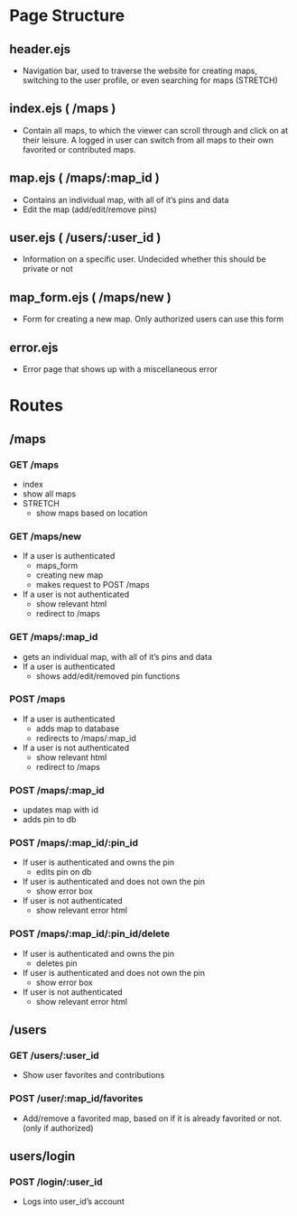 # Page Structure
## header.ejs
  * Navigation bar, used to traverse the website for creating maps, switching to the user profile, or even searching for maps (STRETCH)
## index.ejs  ( /maps )
* Contain all maps, to which the viewer can scroll through and click on at their leisure. A logged in user can switch from all maps to their own favorited or contributed maps.
## map.ejs ( /maps/:map_id )
* Contains an individual map, with all of it’s pins and data
* Edit the map (add/edit/remove pins)
## user.ejs ( /users/:user_id )
* Information on a specific user. Undecided whether this should be private or not
## map_form.ejs ( /maps/new )
* Form for creating a new map. Only authorized users can use this form
## error.ejs 
* Error page that shows up with a miscellaneous error

# Routes

## /maps
### GET /maps
* index
* show all maps
* STRETCH
  * show maps based on location
### GET /maps/new
* If a user is authenticated
  * maps_form
  * creating new map
  * makes request to POST /maps
* If a user is not authenticated
  * show relevant html
  * redirect to /maps
### GET /maps/:map_id
* gets an individual map, with all of it’s pins and data
* If a user is authenticated
  * shows add/edit/removed pin functions
### POST /maps
* If a user is authenticated
  * adds map to database
  * redirects to /maps/:map_id
* If a user is not authenticated
  * show relevant html
  * redirect to /maps
### POST /maps/:map_id
* updates map with id
* adds pin to db
### POST /maps/:map_id/:pin_id
* If user is authenticated and owns the pin
  * edits pin on db
* If user is authenticated and does not own the pin
  * show error box
* If user is not authenticated
  * show relevant error html
### POST /maps/:map_id/:pin_id/delete
* If user is authenticated and owns the pin
  * deletes pin
* If user is authenticated and does not own the pin
  * show error box
* If user is not authenticated
  * show relevant error html

## /users
### GET /users/:user_id
* Show user favorites and contributions
### POST /user/:map_id/favorites
* Add/remove a favorited map, based on if it is already favorited or not. (only if authorized)

## users/login
### POST /login/:user_id
* Logs into user_id’s account
